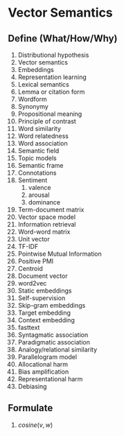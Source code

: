 # Vector Semantics

## Define (What/How/Why)

1. Distributional hypothesis
2. Vector semantics
3. Embeddings
4. Representation learning
5. Lexical semantics
6. Lemma or citation form
7. Wordform
8. Synonymy
9. Propositional meaning
10. Principle of contrast
11. Word similarity
12. Word relatedness
13. Word association
14. Semantic field
15. Topic models
16. Semantic frame
17. Connotations
18. Sentiment
    1. valence
    2. arousal
    3. dominance
19. Term-document matrix
20. Vector space model
21. Information retrieval
22. Word-word matrix
23. Unit vector
24. TF-IDF
25. Pointwise Mutual Information
26. Positive PMI
27. Centroid
28. Document vector
29. word2vec
30. Static embeddings
31. Self-supervision
32. Skip-gram embeddings
33. Target embedding
34. Context embedding
35. fasttext
36. Syntagmatic association
37. Paradigmatic association
38. Analogy/relational similarity
39. Parallelogram model
40. Allocational harm
41. Bias amplification
42. Representational harm
43. Debiasing

## Formulate

1. $cosine(v, w)$
